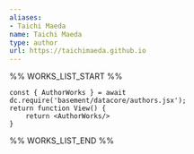 ```yaml
---
aliases:
- Taichi Maeda
name: Taichi Maeda
type: author
url: https://taichimaeda.github.io
---
```



%% WORKS_LIST_START %%

```datacorejsx
const { AuthorWorks } = await dc.require('basement/datacore/authors.jsx');
return function View() {
    return <AuthorWorks/>
}
```
%% WORKS_LIST_END %%